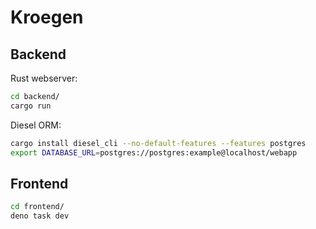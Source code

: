 # Kroegen


## Backend

Rust webserver:  
```bash
cd backend/
cargo run
```

Diesel ORM:
```bash
cargo install diesel_cli --no-default-features --features postgres
export DATABASE_URL=postgres://postgres:example@localhost/webapp
```


## Frontend

```bash
cd frontend/
deno task dev
```